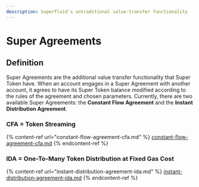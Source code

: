 ```yaml
---
description: Superfluid's untraditional value-transfer functionality
---
```


# Super Agreements

## Definition

Super Agreements are the additional value transfer functionality that Super Token have. When an account engages in a Super Agreement with another account, it agrees to have its Super Token balance modified according to the rules of the agreement and chosen parameters. Currently, there are two available Super Agreements: the **Constant Flow Agreement** and the **Instant Distribution Agreement**.&#x20;

### CFA = Token Streaming

{% content-ref url="constant-flow-agreement-cfa.md" %}
[constant-flow-agreement-cfa.md](constant-flow-agreement-cfa.md)
{% endcontent-ref %}

### IDA = One-To-Many Token Distribution at Fixed Gas Cost

{% content-ref url="instant-distribution-agreement-ida.md" %}
[instant-distribution-agreement-ida.md](instant-distribution-agreement-ida.md)
{% endcontent-ref %}
